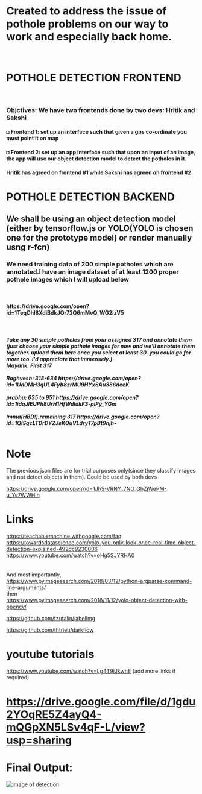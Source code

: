 <h1>Created to address the issue of pothole problems on our way to work and especially back home.</h1>
<br>
<h1>POTHOLE DETECTION FRONTEND</h1>
<br>
<h3>Objctives: We have two frontends done by two devs: Hritik and Sakshi</h3>
<h4>◘ Frontend 1: set up an interface such that given a gps co-ordinate you must point it on map </h4>
<h4>◘ Frontend 2: set up an app interface such that upon an input of an image, the app will use our object detection model to detect the potholes in it.</h4>
<h4>Hritik has agreed on frontend #1 while Sakshi has agreed on frontend #2 </h4>

# POTHOLE DETECTION BACKEND
<h2>We shall be using an object detection model (either by tensorflow.js or YOLO(YOLO is chosen one for the prototype model) or render manually usng r-fcn)</h2>
<h3>We need training data of 200 simple potholes which are annotated.I have an image dataset of at least 1200 proper pothole images which I will upload below</h3>
<br>
<h4>https://drive.google.com/open?id=1TeqOhl8XdiBdkJOr72Q6mMvQ_WG2IzV5</h4>
<br>
<h5> Take any 30 simple potholes from your assigned 317 and annotate them (just choose your simple pothole images for now and we'll annotate them together. upload them here once you select at least 30. you could go for more too. i'd appreciate that immensely.)
<br>
Mayank: First 317 <br>
<br>
Raghvesh: 318-634 https://drive.google.com/open?id=1UdDMH3qUL4Fyb8zrMU9HYxSAu386deeK<br>
<br>
prabhu: 635 to 951 https://drive.google.com/open?id=1idqJIEUPh8UrH1HfWdldkF3-pIPy_YGm<br>
<br>
Imma(HBD!):remaining 317 https://drive.google.com/open?id=1QISgcLTDrDYZJsKQuVLdryT7pBt9njh-<br> 
<br>
  
# Note <br>
The previous json files are for trial purposes only(since they classify images and not detect objects in them). Could be used by both devs 
<br>
  
  
 https://drive.google.com/open?id=1Jh5-VRNY_7NO_GhZjWePM-u_Ys7WWHIh
 
 
# Links <br>
https://teachablemachine.withgoogle.com/faq <br>
https://towardsdatascience.com/yolo-you-only-look-once-real-time-object-detection-explained-492dc9230006 <br>
https://www.youtube.com/watch?v=oHg5SJYRHA0 <br>
<br><br>And most importantly,<br>
https://www.pyimagesearch.com/2018/03/12/python-argparse-command-line-arguments/ <br>
then <br>
https://www.pyimagesearch.com/2018/11/12/yolo-object-detection-with-opencv/
<br>

https://github.com/tzutalin/labelImg  <br>

https://github.com/thtrieu/darkflow
<br>



# youtube tutorials <br>
https://www.youtube.com/watch?v=Lg4T9iJkwhE
(add more links if required)

# https://drive.google.com/file/d/1gdu2YOqRE5Z4ayQ4-mQGpXN5LSv4qF-L/view?usp=sharing

# Final Output: 

![Image of detection](https://drive.google.com/file/d/1bd699OKO5cLhCS7XXGbz2GyGdy0QjOBO/view)
